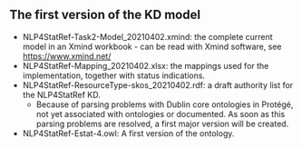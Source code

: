 
## The first version of the KD model ## 


* NLP4StatRef-Task2-Model_20210402.xmind: the complete current model in an Xmind workbook - can be read with Xmind software, see https://www.xmind.net/ 
* NLP4StatRef-Mapping_20210402.xlsx: the mappings used for the implementation, together with status indications.
* NLP4StatRef-ResourceType-skos_20210402.rdf: a draft authority list for the NLP4StatRef KD. 
  * Because of parsing problems with Dublin core ontologies in Protégé, not yet associated with ontologies or documented. As soon as this parsing problems are resolved, a first major version will be created. 
* NLP4StatRef-Estat-4.owl: A first version of the ontology.

